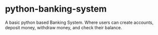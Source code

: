 # python-banking-system
A basic python based Banking System. Where users can create accounts, deposit money, withdraw money, and check their balance.
